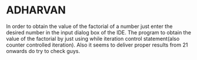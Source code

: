# ADHARVAN  
In order to obtain the value of the factorial of a number just enter the desired number in the input dialog box of the IDE.
The program to obtain the value of the factorial by just using while iteration control statement(also counter controlled iteration).
Also it seems to deliver proper results from 21 onwards do try to check guys.
